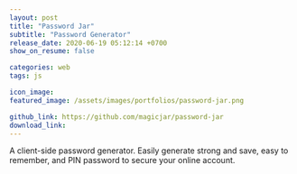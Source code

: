 ```yaml
---
layout: post
title: "Password Jar"
subtitle: "Password Generator"
release_date: 2020-06-19 05:12:14 +0700
show_on_resume: false

categories: web
tags: js

icon_image:
featured_image: /assets/images/portfolios/password-jar.png

github_link: https://github.com/magicjar/password-jar
download_link:
---
```

A client-side password generator. Easily generate strong and save, easy to remember, and PIN password to secure your online account.